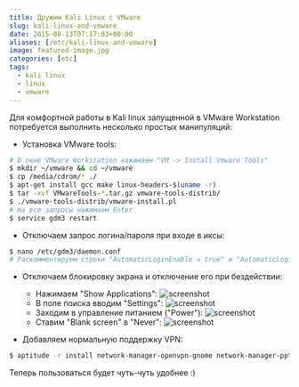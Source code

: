 ```yaml
---
title: Дружим Kali Linux с VMware
slug: kali-linux-and-vmware
date: 2015-08-13T07:17:03+00:00
aliases: [/etc/kali-linux-and-vmware]
image: featured-image.jpg
categories: [etc]
tags:
  - kali linux
  - linux
  - vmware
---
```


Для комфортной работы в Kali linux запущенной в VMware Workstation потребуется выполнить несколько простых манипуляций:

<!--more-->

- Установка VMware tools:

```bash
# В окне VMware Workstation нажимаем "VM -> Install Vmware Tools"
$ mkdir ~/vmware && cd ~/vmware
$ cp /media/cdrom/* ./
$ apt-get install gcc make linux-headers-$(uname -r)
$ tar -xvf VMwareTools-*.tar.gz vmware-tools-distrib/
$ ./vmware-tools-distrib/vmware-install.pl
# На все запросы нажимаем Enter
$ service gdm3 restart
```

- Отключаем запрос логина/пароля при входе в иксы:

```bash
$ nano /etc/gdm3/daemon.conf
# Раскомментируем строки "AutomaticLoginEnable = true" и "AutomaticLogin = root"
```

- Отключаем блокировку экрана и отключение его при бездействии:

  - Нажимаем "Show Applications": ![screenshot](https://habrastorage.org/files/783/78a/acc/78378aacca724c8ebe273a6be9753b0f)
  - В поле поиска вводим "Settings": ![screenshot](https://habrastorage.org/files/682/a9b/d53/682a9bd530f84067abbbd349c63509dd)
  - Заходим в управление питанием ("Power"): ![screenshot](https://habrastorage.org/files/d57/5ec/145/d575ec14555f4b6eb5702ea78c4bdf34)
  - Ставим "Blank screen" в "Never": ![screenshot](https://habrastorage.org/files/c10/c9f/b9a/c10c9fb9a7c94fc6af20022ec006fb3b)

- Добавляем нормальную поддержку VPN:

```bash
$ aptitude -r install network-manager-openvpn-gnome network-manager-pptp network-manager-pptp-gnome network-manager-strongswan network-manager-vpnc network-manager-vpnc-gnome
```

Теперь пользоваться будет чуть-чуть удобнее :)
